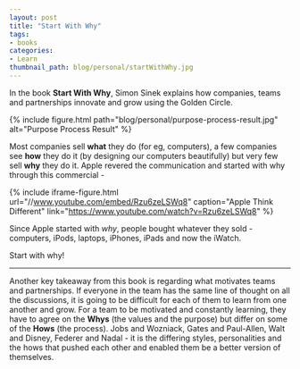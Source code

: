 ```yaml
---
layout: post
title: "Start With Why"
tags:
- books
categories:
- Learn
thumbnail_path: blog/personal/startWithWhy.jpg
---
```


In the book **Start With Why**, Simon Sinek explains how companies, teams and partnerships innovate and grow using the Golden Circle.

{% include figure.html path="blog/personal/purpose-process-result.jpg" alt="Purpose Process Result" %}

Most companies sell **what** they do (for eg, computers), a few companies see **how** they do it (by designing our computers beautifully) but very few sell **why** they do it. Apple revered the communication and started with why through this commercial - 

{% include iframe-figure.html url="//www.youtube.com/embed/Rzu6zeLSWq8" caption="Apple Think Different" link="https://www.youtube.com/watch?v=Rzu6zeLSWq8" %}

Since Apple started with *why*, people bought whatever they sold - computers, iPods, laptops, iPhones, iPads and now the iWatch. 

Start with why!

---

Another key takeaway from this book is regarding what motivates teams and partnerships. If everyone in the team has the same line of thought on all the discussions, it is going to be difficult for each of them to learn from one another and grow. For a team to be motivated and constantly learning, they have to agree on the **Whys** (the values and the purpose) but differ on some of the **Hows** (the process). Jobs and Wozniack, Gates and Paul-Allen, Walt and Disney, Federer and Nadal - it is the differing styles, personalities and the hows that pushed each other and enabled them be a better version of themselves.